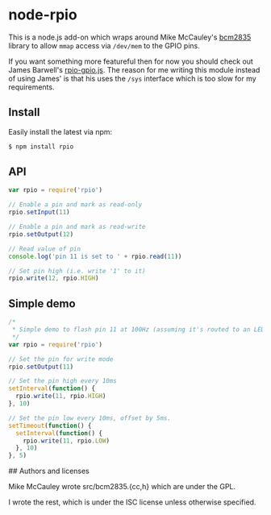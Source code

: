 node-rpio
=========

This is a node.js add-on which wraps around Mike McCauley's
[bcm2835](http://www.open.com.au/mikem/bcm2835/) library to allow `mmap`
access via `/dev/mem` to the GPIO pins.

If you want something more featureful then for now you should check out James
Barwell's [rpio-gpio.js](https://github.com/JamesBarwell/rpi-gpio.js).  The
reason for me writing this module instead of using James' is that his uses the
`/sys` interface which is too slow for my requirements.

## Install

Easily install the latest via npm:

```bash
$ npm install rpio
```

## API

```js
var rpio = require('rpio')

// Enable a pin and mark as read-only
rpio.setInput(11)

// Enable a pin and mark as read-write
rpio.setOutput(12)

// Read value of pin
console.log('pin 11 is set to ' + rpio.read(11))

// Set pin high (i.e. write '1' to it)
rpio.write(12, rpio.HIGH)
```

## Simple demo

```js
/*
 * Simple demo to flash pin 11 at 100Hz (assuming it's routed to an LED).
 */
var rpio = require('rpio')

// Set the pin for write mode
rpio.setOutput(11)

// Set the pin high every 10ms
setInterval(function() {
  rpio.write(11, rpio.HIGH)
}, 10)

// Set the pin low every 10ms, offset by 5ms.
setTimeout(function() {
  setInterval(function() {
    rpio.write(11, rpio.LOW)
  }, 10)
}, 5)
```

## Authors and licenses

Mike McCauley wrote src/bcm2835.{cc,h} which are under the GPL.

I wrote the rest, which is under the ISC license unless otherwise specified.
